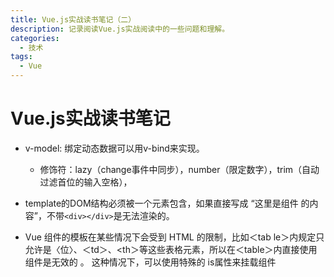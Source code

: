 ```yaml
---
title: Vue.js实战读书笔记（二）
description: 记录阅读Vue.js实战阅读中的一些问题和理解。
categories:
  - 技术
tags:
  - Vue
---
```

# Vue.js实战读书笔记

- v-model: 绑定动态数据可以用v-bind来实现。
  - 修饰符：lazy（change事件中同步），number（限定数字），trim（自动过滤首位的输入空格），
  
- template的DOM结构必须被一个元素包含，如果直接写成 “这里是组件 的内容”，不带`<div></div>`是无法渲染的。

- Vue 组件的模板在某些情况下会受到 HTML 的限制，比如＜tab le＞内规定只允许是〈位〉、＜td＞、<th＞等这些表格元素，所以在＜table＞内直接使用组件是无效的 。 这种情况下，可以使用特殊的 is属性来挂载组件